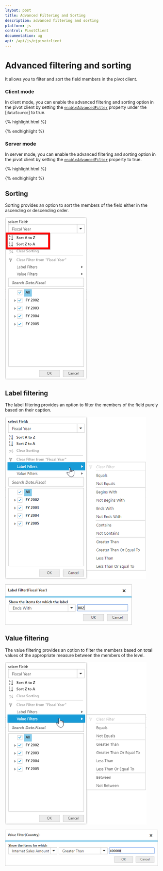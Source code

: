```yaml
---
layout: post
title: Advanced Filtering and Sorting
description: advanced filtering and sorting
platform: js
control: PivotClient
documentation: ug
api: /api/js/ejpivotclient
---
```


# Advanced filtering and sorting

It allows you to filter and sort the field members in the pivot client.

### Client mode

In client mode, you can enable the advanced filtering and sorting option in the pivot client by setting the [`enableAdvancedFilter`](/api/js/ejpivotclient#members:datasource-enableadvancedfilter) property under the [`dataSource`] to true.

{% highlight html %}

<div id="PivotClient1"></div>
<script>
    $("#PivotClient1").ejPivotClient({
        dataSource: {
            //...
            enableAdvancedFilter: true
        }
    });
</script>

{% endhighlight %}

### Server mode

In server mode, you can enable the advanced filtering and sorting option in the pivot client by setting the [`enableAdvancedFilter`](/api/js/ejpivotclient#members:enableadvancedfilter) property to true.

{% highlight html %}

<div id="PivotClient1"></div>
<script>
    $("#PivotClient1").ejPivotClient({
        //...
        enableAdvancedFilter: true
    });
</script>

{% endhighlight %}

## Sorting

Sorting provides an option to sort the members of the field either in the ascending or descending order. 

![](AdvanceFiltering_images/sorting.png)

## Label filtering

The label filtering provides an option to filter the members of the field purely based on their caption.

![](AdvanceFiltering_images/filtering.png)

![](AdvanceFiltering_images/filtering_dialog.png)


## Value filtering

The value filtering provides an option to filter the members based on total values of the appropriate measure between the members of the level. 

![](AdvanceFiltering_images/valuefilter.png)

![](AdvanceFiltering_images/valuefilter_dialog.png)
